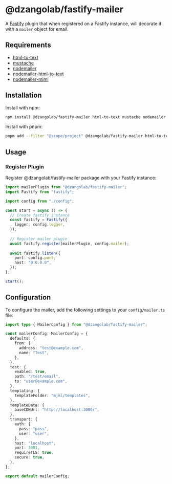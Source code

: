 # @dzangolab/fastify-mailer

A [Fastify](https://github.com/fastify/fastify) plugin that when registered on a Fastify instance, will decorate it with a `mailer` object for email.

## Requirements

- [html-to-text](https://github.com/html-to-text/node-html-to-text)
- [mustache](https://github.com/janl/mustache.js)
- [nodemailer](https://github.com/nodemailer/nodemailer)
- [nodemailer-html-to-text](https://github.com/andris9/nodemailer-html-to-text)
- [nodemailer-mjml](https://github.com/Thomascogez/nodemailer-mjml)

## Installation

Install with npm:

```bash
npm install @dzangolab/fastify-mailer html-to-text mustache nodemailer nodemailer nodemailer-html-to-text nodemailer-mjml
```

Install with pnpm:

```bash
pnpm add --filter "@scope/project" @dzangolab/fastify-mailer html-to-text mustache nodemailer nodemailer nodemailer-html-to-text nodemailer-mjml
```

## Usage

### Register Plugin

Register @dzangolab/fastify-mailer package with your Fastify instance:

```typescript
import mailerPlugin from "@dzangolab/fastify-mailer";
import Fastify from "fastify";

import config from "./config";

const start = async () => {
  // Create fastify instance
  const fastify = Fastify({
    logger: config.logger,
  });
  
  // Register mailer plugin
  await fastify.register(mailerPlugin, config.mailer);
  
  await fastify.listen({
    port: config.port,
    host: "0.0.0.0",
  });
};

start();
```

## Configuration
To configure the mailer, add the following settings to your `config/mailer.ts` file:

```typescript
import type { MailerConfig } from "@dzangolab/fastify-mailer";

const mailerConfig: MailerConfig = {
  defaults: {
    from: {
      address: "test@example.com",
      name: "Test",
    },
  },
  test: {
    enabled: true,
    path: "/test/email",
    to: "user@example.com",
  },
  templating: {
    templateFolder: "mjml/templates",
  },
  templateData: {
    baseCDNUrl: "http://localhost:3000/",
  },
  transport: {
    auth: {
      pass: "pass",
      user: "user",
    },
    host: "localhost",
    port: 3001,
    requireTLS: true,
    secure: true,
  },
};

export default mailerConfig;
```

